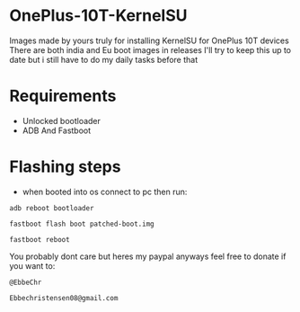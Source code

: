 # OnePlus-10T-KernelSU
Images made by yours truly for installing KernelSU for OnePlus 10T devices
There are both india and Eu boot images in releases
I'll try to keep this up to date but i still have to do my daily tasks before that

# Requirements
- Unlocked bootloader
- ADB And Fastboot

# Flashing steps
- when booted into os connect to pc then run:
```
adb reboot bootloader
```
```
fastboot flash boot patched-boot.img
```
```
fastboot reboot
```


You probably dont care but heres my paypal anyways feel free to donate if you want to:

`
@EbbeChr
`

`
Ebbechristensen08@gmail.com
`
